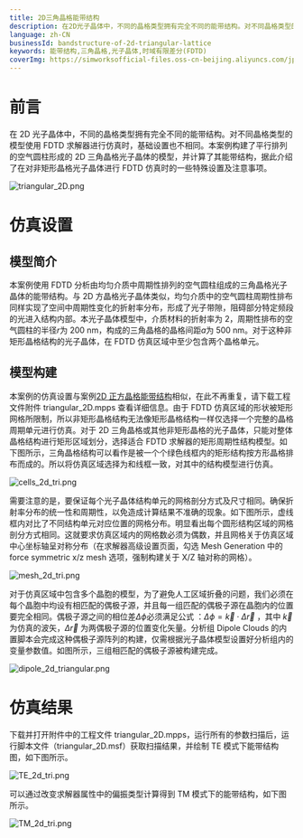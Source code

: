 ```yaml
---
title: 2D三角晶格能带结构
description: 在2D光子晶体中，不同的晶格类型拥有完全不同的能带结构。对不同晶格类型的模型使用FDTD求解器进行仿真时，基础设置也不相同。本案例构建了平行排列的空气圆柱形成的2D三角晶格光子晶体的模型，并计算了其能带结构，据此介绍了在对非矩形晶格光子晶体进行FDTD仿真时的一些特殊设置及注意事项。
language: zh-CN
businessId: bandstructure-of-2d-triangular-lattice
keywords: 能带结构,三角晶格,光子晶体,时域有限差分(FDTD)
coverImg: https://simworksofficial-files.oss-cn-beijing.aliyuncs.com/jpg/triangular-2D-online_20240108155253A003.jpg
---
```


# 前言

在 2D 光子晶体中，不同的晶格类型拥有完全不同的能带结构。对不同晶格类型的模型使用 FDTD 求解器进行仿真时，基础设置也不相同。本案例构建了平行排列的空气圆柱形成的 2D 三角晶格光子晶体的模型，并计算了其能带结构，据此介绍了在对非矩形晶格光子晶体进行 FDTD 仿真时的一些特殊设置及注意事项。

![triangular_2D.png](https://simworksofficial-files.oss-cn-beijing.aliyuncs.com/mdfile/resources/img/triangular_2D.png)

# 仿真设置

## 模型简介

本案例使用 FDTD 分析由均匀介质中周期性排列的空气圆柱组成的三角晶格光子晶体的能带结构。与 2D 方晶格光子晶体类似，均匀介质中的空气圆柱周期性排布同样实现了空间中周期性变化的折射率分布，形成了光子带隙，阻碍部分特定频段的光进入结构内部。本光子晶体模型中，介质材料的折射率为 2，周期性排布的空气圆柱的半径$r$为 200 nm，构成的三角晶格的晶格间距$a$为 500 nm。对于这种非矩形晶格结构的光子晶体，在 FDTD 仿真区域中至少包含两个晶格单元。

## 模型构建

本案例的仿真设置与案例[2D 正方晶格能带结构](/localhost/case-detail/bandstructure-of-2d-square-lattice)相似，在此不再重复，请下载工程文件附件 triangular_2D.mpps 查看详细信息。由于 FDTD 仿真区域的形状被矩形网格所限制，所以非矩形晶格结构无法像矩形晶格结构一样仅选择一个完整的晶格周期单元进行仿真。对于 2D 三角晶格或其他非矩形晶格的光子晶体，只能对整体晶格结构进行矩形区域划分，选择适合 FDTD 求解器的矩形周期性结构模型。如下图所示，三角晶格结构可以看作是被一个个绿色线框内的矩形结构按方形晶格排布而成的。所以将仿真区域选择为和线框一致，对其中的结构模型进行仿真。

![cells_2d_tri.png](https://simworksofficial-files.oss-cn-beijing.aliyuncs.com/mdfile/resources/img/cells_2d_tri.png)

需要注意的是，要保证每个光子晶体结构单元的网格剖分方式及尺寸相同。确保折射率分布的统一性和周期性，以免造成计算结果不准确的现象。如下图所示，虚线框内对比了不同结构单元对应位置的网格分布。明显看出每个圆形结构区域的网格剖分方式相同。这就要求仿真区域内的网格数必须为偶数，并且网格关于仿真区域中心坐标轴呈对称分布（在求解器高级设置页面，勾选 Mesh Generation 中的 force symmetric x/z mesh 选项，强制构建关于 X/Z 轴对称的网格）。

![mesh_2d_tri.png](https://simworksofficial-files.oss-cn-beijing.aliyuncs.com/mdfile/resources/img/mesh_2d_tri.png)

对于仿真区域中包含多个晶胞的模型，为了避免人工区域折叠的问题，我们必须在每个晶胞中均设有相匹配的偶极子源，并且每一组匹配的偶极子源在晶胞内的位置要完全相同。偶极子源之间的相位差$\Delta\phi$必须满足公式 ：$\Delta\phi = \vec{k} \cdot \Delta \vec{r}$ ，其中 $\vec{k}$ 为仿真的波矢，$\Delta \vec{r}$ 为两偶极子源的位置变化矢量。分析组 Dipole Clouds 的内置脚本会完成这种偶极子源阵列的构建，仅需根据光子晶体模型设置好分析组内的变量参数值。如图所示，三组相匹配的偶极子源被构建完成。

![dipole_2d_triangular.png](https://simworksofficial-files.oss-cn-beijing.aliyuncs.com/mdfile/resources/img/dipole_2d_triangular.png)

# 仿真结果

下载并打开附件中的工程文件 triangular_2D.mpps，运行所有的参数扫描后，运行脚本文件（triangular_2D.msf）获取扫描结果，并绘制 TE 模式下能带结构图，如下图所示。

![TE_2d_tri.png](https://simworksofficial-files.oss-cn-beijing.aliyuncs.com/mdfile/resources/img/TE_2d_tri.png)

可以通过改变求解器属性中的偏振类型计算得到 TM 模式下的能带结构，如下图所示。

![TM_2d_tri.png](https://simworksofficial-files.oss-cn-beijing.aliyuncs.com/mdfile/resources/img/TM_2d_tri.png)
